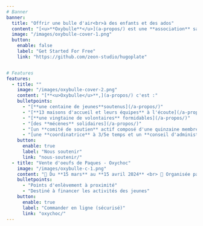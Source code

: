 ```yaml
---
# Banner
banner:
  title: "Offrir une bulle d'air<br>à des enfants et des ados"
  content: "[<u>**Oxybulle**</u>](a-propos/) est une **association** sans but lucratif qui propose des [**<u>activités récréatives**</u>](activites/) et du [<u>**soutien scolaire**</u>.](activites/) aux [<u>**enfants et ados**</u>](a-propos) de la province de **Namur** qui n’ont pas la chance de grandir en famille."
  image: "/images/oxybulle-cover-1.png"
  button:
    enable: false
    label: "Get Started For Free"
    link: "https://github.com/zeon-studio/hugoplate"


# Features
features:
  - title: ""
    image: "/images/oxybulle-cover-2.png"
    content: "[**<u>Oxybulle</u>**,](a-propos/) c'est :" 
    bulletpoints:
      - "[**une centaine de jeunes**soutenus](/a-propos/)"
      - "[**13 maisons d'accueil et leurs équipes** à l'écoute](/a-propos/)"
      - "[**une vingtaine de volontaires** formidables](/a-propos/)"
      - "[des **mécènes** solidaires](/a-propos/)"
      - "[un **comité de soutien** actif composé d'une quinzaine membres enthousiastes et efficaces](/a-propos/)"
      - "[une **coordinatrice** à 3/5e temps et un **conseil d'administration** passionné et engagé](/a-propos/)"
    button:
      enable: true
      label: "Nous soutenir"
      link: "nous-soutenir/"
  - title: "Vente d'oeufs de Paques - Oxychoc"
    image: "/images/oxybulle-c-1.png"
    content: "📆 Du **15 mars** au **15 avril 2024** <br> 📑 Organisée par le comité de soutien <br> <br>Cette année encore, l'artisan Galler de Ciney nous offre 🎁 la marge bénéficiaire de la vente de 30 kilos d'oeufs en chocolat de sa production. <br><br>Un chocolat de qualité pour vous faire plaisir ou comme cadeau à vos proches.	"
    bulletpoints:
      - "Points d'enlèvement à proximité"
      - "Destiné à financer les activités des jeunes"
    button:
      enable: true
      label: "Commander en ligne (sécurisé)"
      link: "oxychoc/"
---
```

